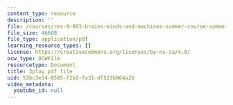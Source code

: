 ```yaml
---
content_type: resource
description: ''
file: /courses/res-9-003-brains-minds-and-machines-summer-course-summer-2015/53bc3e340585f2b27a31df523b964a25_2304728.pdf
file_size: 46608
file_type: application/pdf
learning_resource_types: []
license: https://creativecommons.org/licenses/by-nc-sa/4.0/
ocw_type: OCWFile
resourcetype: Document
title: 3play pdf file
uid: 53bc3e34-0585-f2b2-7a31-df523b964a25
video_metadata:
  youtube_id: null
---
```

